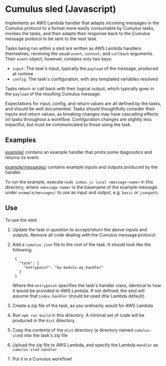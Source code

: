 # Cumulus sled (Javascript)

Implements an AWS Lambda handler that adapts incoming messages in the Cumulus protocol
to a format more easily consumable by Cumulus tasks, invokes the tasks, and then adapts
their response back to the Cumulus message protocol to be sent to the next task.

Tasks being run within a sled are written as AWS Lambda handlers themselves, receiving
the usual `event`, `context`, and `callback` arguments.  Their `event` object, however,
contains only two keys:

  * `input`: The task's input, typically the `payload` of the message, produced at runtime
  * `config`: The task's configuration, with any templated variables resolved

Tasks return or call back with their logical output, which typically goes in the `payload`
of the resulting Cumulus message.

Expectations for input, config, and return values are all defined by the tasks, and should
be well documented. Tasks should thoughtfully consider their inputs and return values, as
breaking changes may have cascading effects on tasks throughout a workflow. Configuration
changes are slightly less impactful, but must be communicated to those using the task.

## Examples

[example/](example/) contains an example handler that prints some diagnostics and returns its event.

[example/messages/](example/messages/) contains example inputs and outputs produced by the handler.

To run the example, execute `node index.js local <message-name>` in this directory, where
`<message-name>` is the basename of the example message under `example/messages/` to use as input
and output, e.g. `basic` or `jsonpath`.

## Use

To use the sled:

1. Update the task in question to accept/return the above inputs and outputs. Remove all code
   dealing with the Cumulus message protocol.
2. Add a `cumulus.json` file to the root of the task. It should look like the following:

        {
          "task": {
            "entrypoint": "my-module.my_handler"
          }
        }
   Where the `entrypoint` specifies the task's handler class, identical to how it would be provided
   to AWS Lambda. If not defined, the sled will assume that `index.handler` should be used (the Lambda default).
3. Create a zip file of the task, as you ordinarily would for AWS Lambda
4. Run `npm run build` in this directory.  A minimal set of code will be produced in the `dist` directory.
5. Copy the contents of the `dist` directory (a directory named `cumulus-sled`) into the task's zip file
6. Upload the zip file to AWS Lambda, and specify the Lambda `Handler` as `cumulus-sled.handler`
7. Put it in a Cumulus workflow!
